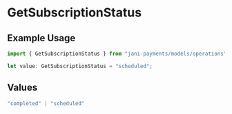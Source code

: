 # GetSubscriptionStatus

## Example Usage

```typescript
import { GetSubscriptionStatus } from "jani-payments/models/operations";

let value: GetSubscriptionStatus = "scheduled";
```

## Values

```typescript
"completed" | "scheduled"
```